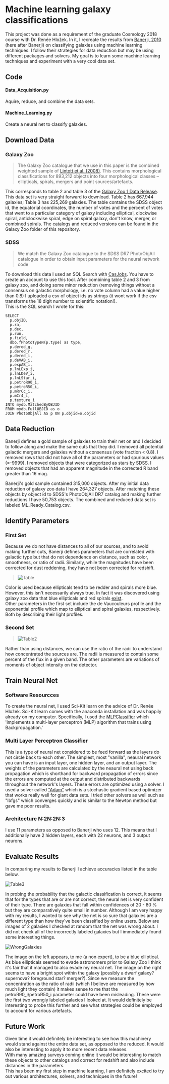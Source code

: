 # Machine learning galaxy classifications
This project was done as a requirement of the graduate Cosmology 2018 course with Dr. Renée Hložek. In it, I
recreate the results from [Banerji, 2010](https://academic.oup.com/mnras/article/406/1/342/1073212) (here after Banerji) on classifying galaxies using machine learning techniques. I follow their strategies for data reduction but may be using different packages and solvers. My goal is to learn some machine learning techniques and experiment with a very cool data set.

## Code
#### Data_Acquisition.py
Aquire, reduce, and combine the data sets.
#### Machine_Learning.py
Create a neural net to classify galaxies.
## Download Data
### Galaxy Zoo
> The Galaxy Zoo catalogue that we use in this paper is the combined weighted sample of [Lintott et al. (2008)](http://adsabs.harvard.edu/abs/2008MNRAS.389.1179L). This contains morphological classifications for 893,212 objects into four morphological classes – ellipticals, spirals, mergers and point sources/artefacts.  
  
This corresponds to table 2 and table 3 of the [Galaxy Zoo 1 Data Release](https://data.galaxyzoo.org/).  
This data set is very straight forward to download. Table 2 has 667,944 galaxies; Table 3 has 225,269 galaxies. The table contains the SDSS object id, the equatorial coordinates, the number of votes and the percent of votes that went to a particular category of galaxy including elliptical, clockwise spiral, anticlockwise spiral, edge on spiral galaxy, don't know, merger, or combined spirals. The catalogs and reduced versions can be found in the Galaxy Zoo folder of this repository. 
  
### SDSS
> We match the Galaxy Zoo catalogue to the SDSS DR7 PhotoObjAll catalogue in order to obtain input parameters for the neural
network code 

To download this data I used an SQL Search with [CasJobs](https://skyserver.sdss.org/casjobs/). You have to create an account to use this tool. After combining table 2 and 3 from galaxy zoo, and doing some minor reduction (removing things without a consensus on galactic morphology, i.e. no vote column had a value higher than 0.8) I uploaded a csv of object ids as strings (it wont work if the csv transforms the 18 digit number to scientific notation!).  
This is the SQL search I wrote for this:  
```
SELECT 
  p.objID, 
  p.ra, 
  p.dec, 
  p.run, 
  p.field,
  dbo.fPhotoTypeN(p.type) as type,
  p.dered_g, 
  p.dered_r, 
  p.dered_i, 
  p.deVAB_i, 
  p.expAB_i,
  p.lnLExp_i, 
  p.lnLDeV_i, 
  p.lnLStar_i, 
  p.petroR90_i, 
  p.petroR50_i,
  p.mRrCc_i, 
  p.mCr4_i,
  p.texture_i
INTO mydb.MatchedByOBJID
FROM mydb.FullOBJID as o
JOIN PhotoObjAll AS p ON p.objid=o.objid
```  
## Data Reduction
Banerji defines a gold sample of galaxies to train their net on and I decided to follow along and make the same cuts that they did. I removed all potential galactic mergers and galaxies without a consensus (vote fraction < 0.8). I removed rows that did not have all of the parameters or had spurious values (=-9999). I removed objects that were categorized as stars by SDSS. I removed objects that had an apparent magnitude in the corrected R band greater than 16 mag.

Banerji's gold sample contained 315,000 objects. After my initial data reduction of galaxy zoo data I have 264,327 objects. After matching these objects by object id to SDSS's PhotoObjAll DR7 catalog and making further reductions I have 50,753 objects. The combined and reduced data set is labeled ML_Ready_Catalog.csv.   
## Identify Parameters
### First Set
Because we do not have distances to all of our sources, and to avoid making further cuts, Banerji defines parameters that are correlated with galactic type but that do not dependence on distance, such as color, smoothness, or ratio of radii. Similarly, while the magnitudes have been corrected for dust reddening, they have not been corrected for redshift.
> ![Table](https://i.imgur.com/IV8KSlD.png) 
  
Color is used because ellipticals tend to be redder and spirals more blue. However, this isn't necessarily always true. In fact it was discovered using galaxy zoo data that blue ellipticals and red spirals [exist](http://adsabs.harvard.edu/abs/2013MNRAS.432..359T).  
Other parameters in the first set include the de Vaucouleurs profile and the exponential profile which map to elliptical and spiral galaxies, respectively. Both by describing their light profiles.
### Second Set
> ![Table2](https://i.imgur.com/PpDJenG.png)  
  
Rather than using distances, we can use the ratio of the radii to understand how concentrated the sources are. The radii is measured to contain some percent of the flux in a given band. The other parameters are variations of moments of object intensity on the detector.    
## Train Neural Net 
### Software Resourcces
To create the neural net, I used Sci-Kit learn on the advice of Dr. Renée Hložek. Sci-Kit learn comes with the anaconda installation and was happily already on my computer. Specifically, I used the [MLPClassifier](https://scikit-learn.org/stable/modules/neural_networks_supervised.html#classification) which 'implements a multi-layer perceptron (MLP) algorithm that trains using Backpropagation.'
### Multi Layer Perceptron Classifier
This is a type of neural net considered to be feed forward as the layers do not circle back to each other. The simplest, most "vanilla", neaural network you can have is an input layer, one hidden layer, and an output layer. The weights of the parameters are calculated by the neaural net using back propagation which is shorthand for backward propagation of errors since the errors are computed at the output and distributed backwards throughout the network's layers. These errors are optimized using a solver. I used a solver called ["Adam"](https://arxiv.org/pdf/1412.6980.pdf) which is a stochastic gradient based optimizer that works really well for giant data sets. I tried other solvers as well such as "lbfgs" which converges quickly and is similar to the Newton method but gave me poor results. 
### Architecture N:2N:2N:3   
I use 11 parameters as opposed to Banerji who uses 12. This means that I additionally have 2 hidden layers, each with 22 neurons, and 3 output neurons. 
## Evaluate Results
In comparing my results to Banerji I achieve accuracies listed in the table below.

![Table3](https://github.com/AstroLudwig/machine-learning-galaxy/blob/master/Results/Results_Accuracy.png?raw=true)

In probing the probability that the galactic classification is correct, it seems that for the types that are or are not correct, the neural net is very confident of their type. There are galaxies that fall within confidences of 20 - 80 % but they are comparatively quite small in number. Although I am very happy with my results, I wanted to see why the net is so sure that galaxies are a different type than how they've been classified by online users. Below are images of 2 galaxies I checked at random that the net was wrong about. I did not check all of the incorrectly labeled galaxies but I immediately found some interesting things. 

![WrongGalaxies](https://github.com/AstroLudwig/machine-learning-galaxy/blob/master/Results/WronglyClassifiedGalaxies.png?raw=true)

The image on the left appears, to me (a non expert), to be a blue elliptical. As blue ellipticals seemed to evade astronomers prior to Galaxy Zoo I think it's fair that it managed to also evade my neural net. The image on the right seems to have a bright spot within the galaxy (possibly a dwarf galaxy? supernova? foreground star? merger?). Since we measure the concentration as the ratio of radii (which I believe are measured by how much light they contain) it makes sense to me that the petroR90_i/petroR50_i parameter could have been misleading. These were the first two wrongly labeled galaxies I looked at. It would definitely be interesting to probe this further and see what strategies could be employed to account for various artefacts.
## Future Work
Given time it would definitely be interesting to see how this machinery would stand against the entire data set, as opposed to the reduced. It would also be interesting to apply it to more recent data releases.  
With many amazing surveys coming online it would be interesting to match these objects to other catalogs and correct for redshift and also include distances in the parameters.  
This has been my first step in machine learning, I am definitely excited to try out various architectures, solvers, and techniques in the future!  

